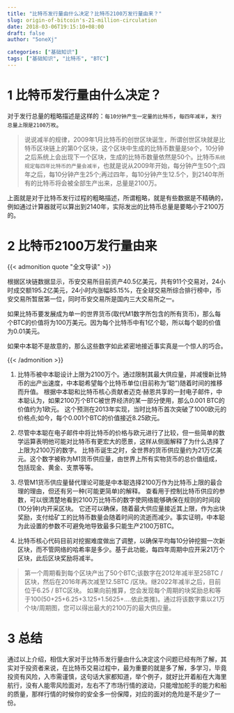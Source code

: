 ```yaml
---
title: "比特币发行量由什么决定？比特币2100万发行量由来？"
slug: origin-of-bitcoin's-21-million-circulation
date: 2018-03-06T19:15:10+08:00
draft: false
author: "5oneXj"

categories: ["基础知识"]
tags: ["基础知识", "比特币", "BTC"]
---
```


# 1 比特币发行量由什么决定？
对于发行总量的粗略描述是这样的：`每10分钟产生一定量的比特币`，`每四年减半`，`发行总量上限是2100万枚`。

> 说说减半的规律，2009年1月比特币的创世区块诞生，所谓创世区块就是比特币区块链上的第0个区块，这个区块中生成的比特币数量是`50`个，10分钟之后系统上会出现下一个区块，生成的比特币数量依然是50个。比特币`系统规定每四年比特币的产量会减半`，也就是说从2009年开始，每分钟产生50个;四年之后，每10分钟产生25个;再过四年，每10分钟产生12.5个，到2140年所有的比特币将会被全部生产出来，总量是2100万。

上面就是对于比特币发行过程的粗略描述，所谓粗略，就是有些数据是不精确的，例如通过计算器就可以算出到2140年，实际发出的比特币总量是要略小于2100万的。

# 2 比特币2100万发行量由来
{{< admonition quote "全文导读" >}}

根据区块链数据显示，币安交易所目前资产40.5亿美元，共有911个交易对，24小时成交额195.2亿美元，24小时内涨幅85.15%，在全球交易所综合排行榜中，币安交易所暂居第一位，同时币安交易所是国内三大交易所之一。

如果比特币要发展成为单一的世界货币(取代M1数字所包含的所有货币)，那么每个BTC的价值将为100万美元。因为每个比特币中有1亿个聪，所以每个聪的价值为0.01美元。

如果中本聪不是故意的，那么这些数字如此紧密地接近事实真是一个惊人的巧合。

{{< /admonition >}}

1. 比特币被中本聪设计上限为2100万个。通过限制其最大供应量，并减慢新比特币的出产出速度，中本聪希望每个比特币单位(目前称为“聪”)随着时间的推移而升值。
根据中本聪和比特币核心贡献者迈克·赫恩共享的一封电子邮件，中本聪认为，如果2100万个BTC被世界经济的某一部分使用，那么0.001 BTC的价值约为1欧元。
这个预测在2013年实现，当时比特币首次突破了1000欧元的价格点;如今，每个0.001个BTC的价值接近8.25欧元。

2. 尽管中本聪在电子邮件中将比特币的价格与欧元进行了比较，但一些简单的数学运算表明他可能对比特币有更宏大的愿景，这样从侧面解释了为什么选择了上限为2100万的数字。
比特币诞生之时，全世界的货币供应量约为21万亿美元。这个数字被称为M1货币供应量，由世界上所有实物货币的总价值组成，包括现金、黄金、支票等等。

3. 尽管M1货币供应量替代理论可能是中本聪选择2100万作为比特币上限的最合理的理由，但还有另一种(可能更简单)的解释。
查看用于控制比特币供应的参数，可以很清楚地看到2100万比特币的数字使网络能够确保在规则的时间段(10分钟)内开采区块。
它还可以确保，随着最大供应量接近其上限，作为出块奖励，支付给矿工的比特币数量会随着时间的流逝而减少。事实证明，中本聪为此设置的参数不可避免地导致最多只能生产2100万BTC。

4. 比特币核心代码目前对挖掘难度做出了调整，以确保平均每10分钟挖掘一次新区块，而不管网络的哈希率是多少。基于此功能，每四年周期中应开采21万个区块，此后区块奖励将减半。

> 第一个周期看到每个区块产出了50个BTC;该数字在2012年减半至25BTC /区块，然后在2016年再次减至12.5BTC /区块。继2022年减半之后，目前位于6.25 / BTC区块。
如果向前推算，您会发现每个周期的块奖励总和等于100(50+25+6.25+3.125+1.5625+….依此类推)。通过将该数字乘以21万个块/周期图，您可以得出最大的2100万的最大供应量。

# 3 总结
通过以上介绍，相信大家对于比特币发行量由什么决定这个问题已经有所了解，其实对于投资者来说，在比特币交易过程中，最为重要的就是多了解，多学习，毕竟投资有风险，入市需谨慎，这句话大家都知道，举个例子，就好比开着船在大海里航行，没有人能零风险面对，左右不了市场行情的波动，只能增加舵手的能力和船的质量，那样行情的时候你的安全多一份保障，对应的面对的危险是不是少了一份。